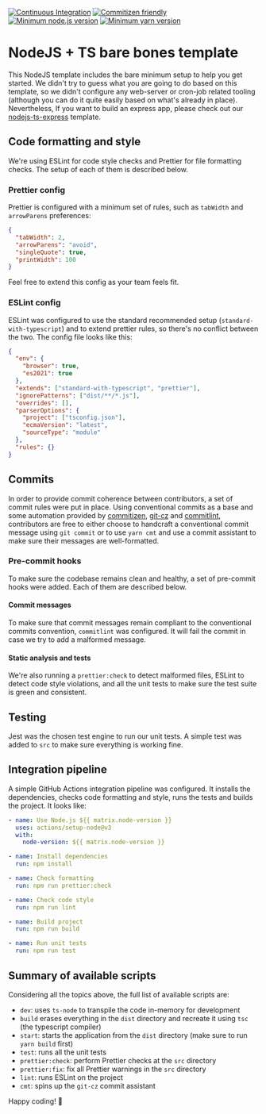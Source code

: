 [![Continuous Integration](https://github.com/unicornlauncher/nodejs-ts-bare-bones-template/actions/workflows/ci.yml/badge.svg)](https://github.com/unicornlauncher/nodejs-ts-bare-bones-template/actions/workflows/ci.yml)
[![Commitizen friendly](https://img.shields.io/badge/commitizen-friendly-brightgreen.svg)](http://commitizen.github.io/cz-cli/)
[![Minimum node.js version](https://img.shields.io/badge/nodejs-16.14.0-GREEN.svg)](https://github.com/unicornlauncher/nodejs-ts-bare-bones-template)
[![Minimum yarn version](https://img.shields.io/badge/yarn-1.22.19-GREEN.svg)](https://github.com/unicornlauncher/nodejs-ts-bare-bones-template)
# NodeJS + TS bare bones template

This NodeJS template includes the bare minimum setup to help you get started. We didn't try to guess what you are going to do based on this template, so we didn't configure any web-server or cron-job related tooling (although you can do it quite easily based on what's already in place). Nevertheless, If you want to build an express app, please check out our [nodejs-ts-express](https://github.com/unicornlauncher/nodejs-ts-express-template) template.

## Code formatting and style

We're using ESLint for code style checks and Prettier for file formatting checks. The setup of each of them is described below.

### Prettier config

Prettier is configured with a minimum set of rules, such as `tabWidth` and `arrowParens` preferences:

```json
{
  "tabWidth": 2,
  "arrowParens": "avoid",
  "singleQuote": true,
  "printWidth": 100
}
```

Feel free to extend this config as your team feels fit.

### ESLint config

ESLint was configured to use the standard recommended setup (`standard-with-typescript`) and to extend prettier rules, so there's no conflict between the two. The config file looks like this:

```json
{
  "env": {
    "browser": true,
    "es2021": true
  },
  "extends": ["standard-with-typescript", "prettier"],
  "ignorePatterns": ["dist/**/*.js"],
  "overrides": [],
  "parserOptions": {
    "project": ["tsconfig.json"],
    "ecmaVersion": "latest",
    "sourceType": "module"
  },
  "rules": {}
}
```

## Commits

In order to provide commit coherence between contributors, a set of commit rules were put in place. Using conventional commits as a base and some automation provided by [commitizen](https://github.com/commitizen-tools/commitizen), [git-cz](https://github.com/streamich/git-cz) and [commitlint](https://github.com/conventional-changelog/commitlint), contributors are free to either choose to handcraft a conventional commit message using `git commit` or to use `yarn cmt` and use a commit assistant to make sure their messages are well-formatted.

### Pre-commit hooks

To make sure the codebase remains clean and healthy, a set of pre-commit hooks were added. Each of them are described below.

#### Commit messages

To make sure that commit messages remain compliant to the conventional commits convention, `commitlint` was configured. It will fail the commit in case we try to add a malformed message.

#### Static analysis and tests

We're also running a `prettier:check` to detect malformed files, ESLint to detect code style violations, and all the unit tests to make sure the test suite is green and consistent.

## Testing

Jest was the chosen test engine to run our unit tests. A simple test was added to `src` to make sure everything is working fine.

## Integration pipeline

A simple GitHub Actions integration pipeline was configured. It installs the dependencies, checks code formatting and style, runs the tests and builds the project. It looks like:

```yml
- name: Use Node.js ${{ matrix.node-version }}
  uses: actions/setup-node@v3
  with:
    node-version: ${{ matrix.node-version }}

- name: Install dependencies
  run: npm install

- name: Check formatting
  run: npm run prettier:check

- name: Check code style
  run: npm run lint

- name: Build project
  run: npm run build

- name: Run unit tests
  run: npm run test
```

## Summary of available scripts

Considering all the topics above, the full list of available scripts are:

- `dev`: uses `ts-node` to transpile the code in-memory for development
- `build` erases everything in the `dist` directory and recreate it using `tsc` (the typescript compiler)
- `start`: starts the application from the `dist` directory (make sure to run `yarn build` first)
- `test`: runs all the unit tests
- `prettier:check`: perform Prettier checks at the `src` directory
- `prettier:fix`: fix all Prettier warnings in the `src` directory
- `lint`: runs ESLint on the project
- `cmt`: spins up the `git-cz` commit assistant

Happy coding! 🚀
